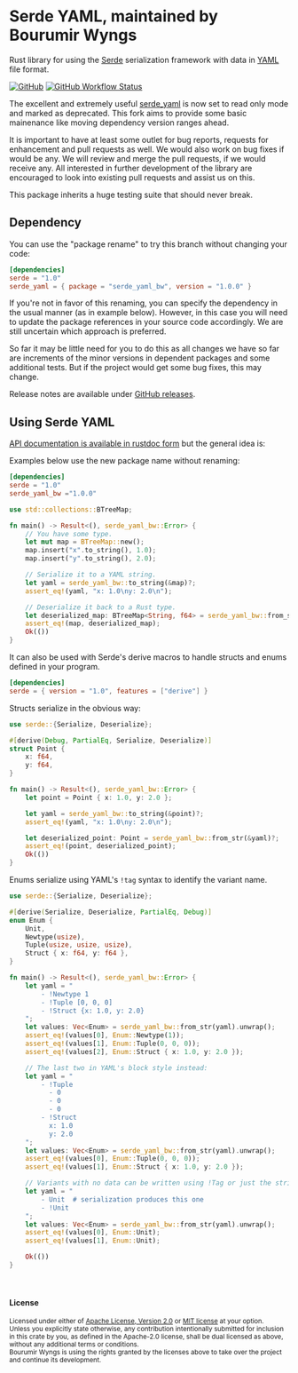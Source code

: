 Serde YAML, maintained by Bourumir Wyngs
==========

Rust library for using the [Serde] serialization framework with data in [YAML]
file format.

[![GitHub](https://img.shields.io/badge/GitHub-777777)](https://github.com/bourumir-wyngs/serde-yaml-bw)
[![GitHub Workflow Status](https://img.shields.io/github/actions/workflow/status/bourumir-wyngs/serde-yaml-bw/rust.yml)](https://github.com/bourumir-wyngs/serde-yaml-bw/actions)

The excellent and extremely useful [serde_yaml](https://github.com/dtolnay/serde-yaml) is now set to read only mode
and marked as deprecated. This fork aims to provide some basic mainenance like moving dependency version ranges ahead.

It is important to have at least some outlet for bug reports, requests for enhancement and pull requests as well.
We would also work on bug fixes if would be any. We will review and merge the pull requests, if we would receive any.
All interested in further development of the library are encouraged to look into existing pull
requests and assist us on this.

This package inherits a huge testing suite that should never break.


[Serde]: https://github.com/serde-rs/serde

[YAML]: https://yaml.org/

## Dependency

You can use the "package rename" to try this branch without changing your code:

```toml
[dependencies]
serde = "1.0"
serde_yaml = { package = "serde_yaml_bw", version = "1.0.0" }
```

If you're not in favor of this renaming, you can specify the dependency in the usual manner (as in example below). 
However, in this case you will need to update the package references in your source code accordingly. We are still 
uncertain which approach is preferred. 

So far it may be little need for you to do this as all changes we have so far are increments of the minor versions in
dependent packages and some additional tests. But if the project would get some bug fixes, this may change.

Release notes are available under [GitHub releases].

[GitHub releases]: https://github.com/dtolnay/serde-yaml/releases

## Using Serde YAML

[API documentation is available in rustdoc form][docs.rs] but the general idea
is:

[docs.rs]: https://docs.rs/serde_yaml

Examples below use the new package name without renaming:

```toml
[dependencies]
serde = "1.0"
serde_yaml_bw ="1.0.0" 
```

```rust
use std::collections::BTreeMap;

fn main() -> Result<(), serde_yaml_bw::Error> {
    // You have some type.
    let mut map = BTreeMap::new();
    map.insert("x".to_string(), 1.0);
    map.insert("y".to_string(), 2.0);

    // Serialize it to a YAML string.
    let yaml = serde_yaml_bw::to_string(&map)?;
    assert_eq!(yaml, "x: 1.0\ny: 2.0\n");

    // Deserialize it back to a Rust type.
    let deserialized_map: BTreeMap<String, f64> = serde_yaml_bw::from_str(&yaml)?;
    assert_eq!(map, deserialized_map);
    Ok(())
}
```

It can also be used with Serde's derive macros to handle structs and enums
defined in your program.

```toml
[dependencies]
serde = { version = "1.0", features = ["derive"] }
```

Structs serialize in the obvious way:

```rust
use serde::{Serialize, Deserialize};

#[derive(Debug, PartialEq, Serialize, Deserialize)]
struct Point {
    x: f64,
    y: f64,
}

fn main() -> Result<(), serde_yaml_bw::Error> {
    let point = Point { x: 1.0, y: 2.0 };

    let yaml = serde_yaml_bw::to_string(&point)?;
    assert_eq!(yaml, "x: 1.0\ny: 2.0\n");

    let deserialized_point: Point = serde_yaml_bw::from_str(&yaml)?;
    assert_eq!(point, deserialized_point);
    Ok(())
}
```

Enums serialize using YAML's `!tag` syntax to identify the variant name.

```rust
use serde::{Serialize, Deserialize};

#[derive(Serialize, Deserialize, PartialEq, Debug)]
enum Enum {
    Unit,
    Newtype(usize),
    Tuple(usize, usize, usize),
    Struct { x: f64, y: f64 },
}

fn main() -> Result<(), serde_yaml_bw::Error> {
    let yaml = "
        - !Newtype 1
        - !Tuple [0, 0, 0]
        - !Struct {x: 1.0, y: 2.0}
    ";
    let values: Vec<Enum> = serde_yaml_bw::from_str(yaml).unwrap();
    assert_eq!(values[0], Enum::Newtype(1));
    assert_eq!(values[1], Enum::Tuple(0, 0, 0));
    assert_eq!(values[2], Enum::Struct { x: 1.0, y: 2.0 });

    // The last two in YAML's block style instead:
    let yaml = "
        - !Tuple
          - 0
          - 0
          - 0
        - !Struct
          x: 1.0
          y: 2.0
    ";
    let values: Vec<Enum> = serde_yaml_bw::from_str(yaml).unwrap();
    assert_eq!(values[0], Enum::Tuple(0, 0, 0));
    assert_eq!(values[1], Enum::Struct { x: 1.0, y: 2.0 });

    // Variants with no data can be written using !Tag or just the string name.
    let yaml = "
        - Unit  # serialization produces this one
        - !Unit
    ";
    let values: Vec<Enum> = serde_yaml_bw::from_str(yaml).unwrap();
    assert_eq!(values[0], Enum::Unit);
    assert_eq!(values[1], Enum::Unit);

    Ok(())
}
```

<br>

#### License

<sup>
Licensed under either of <a href="LICENSE-APACHE">Apache License, Version
2.0</a> or <a href="LICENSE-MIT">MIT license</a> at your option.
</sup>
<br>
<sub>
Unless you explicitly state otherwise, any contribution intentionally submitted
for inclusion in this crate by you, as defined in the Apache-2.0 license, shall
be dual licensed as above, without any additional terms or conditions.
</sub>
<br>
<sub>
Bourumir Wyngs is using the rights granted by the licenses above to take over the project
and continue its development.
</sub>